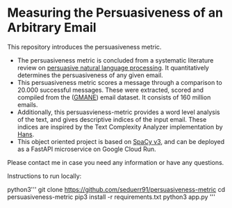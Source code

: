 # Measuring the Persuasiveness of an Arbitrary Email

This repository introduces the persuasiveness metric.

- The persuasiveness metric is concluded from a systematic literature review on [persuasive natural language processing](https://arxiv.org/abs/2101.05786). It quantitatively determines the persuasiveness of any given email.
- This persuasiveness metric scores a message through a comparison to 20.000 successful messages. These were extracted, scored and compiled from the ([GMANE](webis.de)) email dataset. It consists of 160 million emails. 
- Additionally, this persuasvieness-metric provides a word level analysis of the text, and gives descriptive indices of the input email. These indices are inspired by the Text Complexity Analyzer implementation by [Hans](https://github.com/Hans03430/TextComplexityAnalyzerCM).
- This object oriented project is based on [SpaCy v3](http://spacy.io/), and can be deployed as a FastAPI microservice on Google Cloud Run. 

Please contact me in case you need any information or have any questions.

Instructions to run locally:

python3'''
git clone https://github.com/seduerr91/persuasiveness-metric
cd persuasiveness-metric
pip3 install -r requirements.txt
python3 app.py
'''